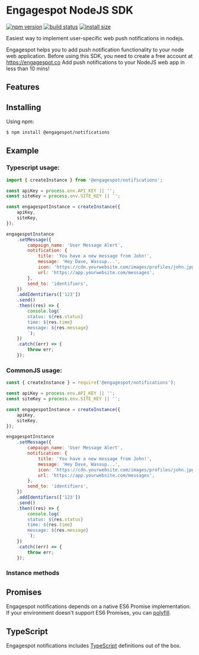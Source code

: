 # Engagespot NodeJS SDK

[![npm version](https://img.shields.io/npm/v/axios.svg?style=flat-square)](https://www.npmjs.org/package/axios)
[![build status](https://img.shields.io/travis/axios/axios/master.svg?style=flat-square)](https://travis-ci.org/axios/axios)
[![install size](https://packagephobia.now.sh/badge?p=axios)](https://packagephobia.now.sh/result?p=axios)

Easiest way to implement user-specific web push notifications in nodejs.

Engagespot helps you to add push notification functionality to your node web application. Before using this SDK, you need to create a free account at https://engagespot.co
Add push notifications to your NodeJS web app in less than 10 mins!

## Features

## Installing

Using npm:

```bash
$ npm install @engagespot/notifications
```

## Example

### Typescript usage:

```js
import { createInstance } from '@engagespot/notifications';

const apiKey = process.env.API_KEY || '';
const siteKey = process.env.SITE_KEY || '';

const engagespotInstance = createInstance({
    apiKey,
    siteKey,
});

engagespotInstance
    .setMessage({
        campaign_name: 'User Message Alert',
        notification: {
            title: 'You have a new message from John!',
            message: 'Hey Dave, Wassup...',
            icon: 'https://cdn.yourwebsite.com/images/profiles/john.jpg',
            url: 'https://app.yourwebsite.com/messages',
        },
        send_to: 'identifiers',
    })
    .addIdentifiers(['123'])
    .send()
    .then((res) => {
        console.log(`
        status: ${res.status}
        time: ${res.time}
        message: ${res.message}
        `);
    })
    .catch((err) => {
        throw err;
    });
```

### CommonJS usage:

```js
const { createInstance } = require('@engagespot/notifications');

const apiKey = process.env.API_KEY || '';
const siteKey = process.env.SITE_KEY || '';

const engagespotInstance = createInstance({
    apiKey,
    siteKey,
});

engagespotInstance
    .setMessage({
        campaign_name: 'User Message Alert',
        notification: {
            title: 'You have a new message from John!',
            message: 'Hey Dave, Wassup...',
            icon: 'https://cdn.yourwebsite.com/images/profiles/john.jpg',
            url: 'https://app.yourwebsite.com/messages',
        },
        send_to: 'identifiers',
    })
    .addIdentifiers(['123'])
    .send()
    .then((res) => {
        console.log(`
        status: ${res.status}
        time: ${res.time}
        message: ${res.message}
        `);
    })
    .catch((err) => {
        throw err;
    });
```

### Instance methods




## Promises

Engagespot notifications depends on a native ES6 Promise implementation.
If your environment doesn't support ES6 Promises, you can [polyfill](https://github.com/jakearchibald/es6-promise).

## TypeScript
Engagespot notifications includes [TypeScript](http://typescriptlang.org) definitions out of the box.
